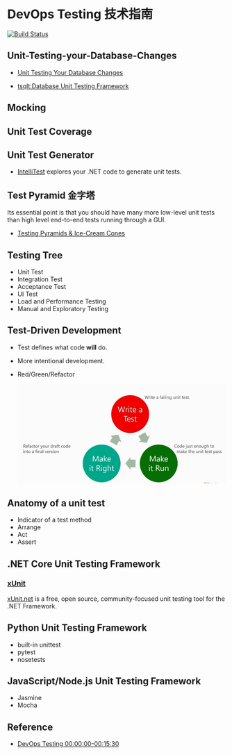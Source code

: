 ﻿# DevOps Testing 技术指南

[![Build Status](https://travis-ci.org/liuning0820/DevOpsTesting.svg?branch=master)](https://travis-ci.org/liuning0820/DevOpsTesting)

## Unit-Testing-your-Database-Changes

- [Unit Testing Your Database Changes](https://channel9.msdn.com/Shows/DevOps-Lab/Unit-Testing-your-Database-Changes)

- [tsqlt:Database Unit Testing Framework](tsqlt.org)

## Mocking

## Unit Test Coverage

## Unit Test Generator

- [IntelliTest](./demos/README.md#IntelliTest) explores your .NET code to generate unit tests.


## Test Pyramid 金字塔

Its essential point is that you should have many more low-level unit tests than high level end-to-end tests running through a GUI.

- [Testing Pyramids & Ice-Cream Cones](https://watirmelon.blog/testing-pyramids/)

## Testing Tree

- Unit Test
- Integration Test
- Acceptance Test
- UI Test
- Load and Performance Testing
- Manual and Exploratory Testing

## Test-Driven Development

- Test defines what code **will** do.
- More intentional development.
- Red/Green/Refactor

  ![Red/Green/Refactor](./docs/images/red-green-refactor-cycle.jpg)

## Anatomy of a unit test

- Indicator of a test method
- Arrange
- Act
- Assert

## .NET Core Unit Testing Framework

### [xUnit](./docs/xunit.md)

[xUnit.net](https://github.com/xunit/xunit) is a free, open source, community-focused unit testing tool for the .NET Framework.

## Python Unit Testing Framework

- built-in unittest
- pytest
- nosetests

## JavaScript/Node.js Unit Testing Framework

- Jasmine
- Mocha

## Reference

- [DevOps Testing 00:00:00-00:15:30](https://mva.microsoft.com/en-US/training-courses/18250?term=testing)